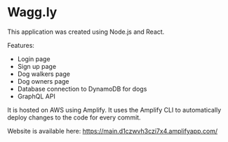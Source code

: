 # Wagg.ly

This application was created using Node.js and React. 

Features:
- Login page
- Sign up page
- Dog walkers page 
- Dog owners page
- Database connection to DynamoDB for dogs
- GraphQL API

It is hosted on AWS using Amplify. It uses the Amplify CLI to automatically deploy changes to the code for every commit. 

Website is available here: https://main.d1czwvh3czi7x4.amplifyapp.com/